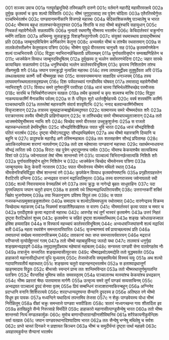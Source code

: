 001	सञ्जय उवाच
001a	गतपूर्वाह्णभूयिष्ठे तस्मिन्नहनि दारुणे
001c	वर्तमाने महारौद्रे महावीरवरक्षये
002a	दुर्मुखः कृतवर्मा च कृपः शल्यो विविंशतिः
002c	भीष्मं जुगुपुरासाद्य तव पुत्रेण चोदिताः
003a	एतैरतिरथैर्गुप्तः पञ्चभिर्भरतर्षभ
003c	पाण्डवानामनीकानि विजगाहे महारथः
004a	चेदिकाशिकरूषेषु पाञ्चालेषु च भारत
004c	भीष्मस्य बहुधा तालश्चरन्केतुरदृश्यत
005a	शिरांसि च तदा भीष्मो बाहूंश्चापि सहायुधान्
005c	निचकर्त महावेगैर्भल्लैः सन्नतपर्वभिः
006a	नृत्यतो रथमार्गेषु भीष्मस्य भरतर्षभ
006c	केचिदार्तस्वरं चक्रुर्नागा मर्मणि ताडिताः
007a	अभिमन्युः सुसङ्क्रुद्धः पिशङ्गैस्तुरगोत्तमैः
007c	संयुक्तं रथमास्थाय प्रायाद्भीष्मरथं प्रति
008a	जाम्बूनदविचित्रेण कर्णिकारेण केतुना
008c	अभ्यवर्षत भीष्मं च तांश्चैव रथसत्तमान्
009a	स तालकेतोस्तीक्ष्णेन केतुमाहत्य पत्रिणा
009c	भीष्मेण युयुधे वीरस्तस्य चानुचरैः सह
010a	कृतवर्माणमेकेन शल्यं पञ्चभिरायसैः
010c	विद्ध्वा नवभिरानर्छच्छिताग्रैः प्रपितामहम्
011a	पूर्णायतविसृष्टेन सम्यक्प्रणिहितेन च
011c	ध्वजमेकेन विव्याध जाम्बूनदविभूषितम्
012a	दुर्मुखस्य तु भल्लेन सर्वावरणभेदिना
012c	जहार सारथेः कायाच्छिरः सन्नतपर्वणा
013a	धनुश्चिच्छेद भल्लेन कार्तस्वरविभूषितम्
013c	कृपस्य निशिताग्रेण तांश्च तीक्ष्णमुखैः शरैः
014a	जघान परमक्रुद्धो नृत्यन्निव महारथः
014c	तस्य लाघवमुद्वीक्ष्य तुतुषुर्देवता अपि
015a	लब्धलक्ष्यतया कार्ष्णेः सर्वे भीष्ममुखा रथाः
015c	सत्त्ववन्तममन्यन्त साक्षादिव धनञ्जयम्
016a	तस्य लाघवमार्गस्थमलातसदृशप्रभम्
016c	दिशः पर्यपतच्चापं गाण्डीवमिव घोषवत्
017a	तमासाद्य महावेगैर्भीष्मो नवभिराशुगैः
017c	विव्याध समरे तूर्णमार्जुनिं परवीरहा
018a	ध्वजं चास्य त्रिभिर्भल्लैश्चिच्छेद परमौजसः
018c	सारथिं च त्रिभिर्बाणैराजघान यतव्रतः
019a	तथैव कृतवर्मा च कृपः शल्यश्च मारिष
019c	विद्ध्वा नाकम्पयत्कार्ष्णिं मैनाकमिव पर्वतम्
020a	स तैः परिवृतः शूरो धार्तराष्ट्रैर्महारथैः
020c	ववर्ष शरवर्षाणि कार्ष्णिः पञ्चरथान्प्रति
021a	ततस्तेषां महास्त्राणि संवार्य शरवृष्टिभिः
021c	ननाद बलवान्कार्ष्णिर्भीष्माय विसृजञ्शरान्
022a	तत्रास्य सुमहद्राजन्बाह्वोर्बलमदृश्यत
022c	यतमानस्य समरे भीष्ममर्दयतः शरैः
023a	पराक्रान्तस्य तस्यैव भीष्मोऽपि प्राहिणोच्छरान्
023c	स तांश्चिच्छेद समरे भीष्मचापच्युताञ्शरान्
024a	ततो ध्वजममोघेषुर्भीष्मस्य नवभिः शरैः
024c	चिच्छेद समरे वीरस्तत उच्चुक्रुशुर्जनाः
025a	स राजतो महास्कन्धस्तालो हेमविभूषितः
025c	सौभद्रविशिखैश्छिन्नः पपात भुवि भारत
026a	ध्वजं सौभद्रविशिखैः पतितं भरतर्षभ
026c	दृष्ट्वा भीमोऽनदद्धृष्टः सौभद्रमभिहर्षयन्
027a	अथ भीष्मो महास्त्राणि दिव्यानि च बहूनि च
027c	प्रादुश्चक्रे महारौद्रः क्षणे तस्मिन्महाबलः
028a	ततः शतसहस्रेण सौभद्रं प्रपितामहः
028c	अवाकिरदमेयात्मा शराणां नतपर्वणाम्
029a	ततो दश महेष्वासाः पाण्डवानां महारथाः
029c	रक्षार्थमभ्यधावन्त सौभद्रं त्वरिता रथैः
030a	विराटः सह पुत्रेण धृष्टद्युम्नश्च पार्षतः
030c	भीमश्च केकयाश्चैव सात्यकिश्च विशां पते
031a	जवेनापततां तेषां भीष्मः शान्तनवो रणे
031c	पाञ्चाल्यं त्रिभिरानर्छत्सात्यकिं निशितैः शरैः
032a	पूर्णायतविसृष्टेन क्षुरेण निशितेन च
032c	ध्वजमेकेन चिच्छेद भीमसेनस्य पत्रिणा
033a	जाम्बूनदमयः केतुः केसरी नरसत्तम
033c	पपात भीमसेनस्य भीष्मेण मथितो रथात्
034a	भीमसेनस्त्रिभिर्विद्ध्वा भीष्मं शान्तनवं रणे
034c	कृपमेकेन विव्याध कृतवर्माणमष्टभिः
035a	प्रगृहीताग्रहस्तेन वैराटिरपि दन्तिना
035c	अभ्यद्रवत राजानं मद्राधिपतिमुत्तरः
036a	तस्य वारणराजस्य जवेनापततो रथी
036c	शल्यो निवारयामास वेगमप्रतिमं रणे
037a	तस्य क्रुद्धः स नागेन्द्रो बृहतः साधुवाहिनः
037c	पदा युगमधिष्ठाय जघान चतुरो हयान्
038a	स हताश्वे रथे तिष्ठन्मद्राधिपतिरायसीम्
038c	उत्तरान्तकरीं शक्तिं चिक्षेप भुजगोपमाम्
039a	तया भिन्नतनुत्राणः प्रविश्य विपुलं तमः
039c	स पपात गजस्कन्धात्प्रमुक्ताङ्कुशतोमरः
040a	समादाय च शल्योऽसिमवप्लुत्य रथोत्तमात्
040c	वारणेन्द्रस्य विक्रम्य चिच्छेदाथ महाकरम्
041a	भिन्नमर्मा शरव्रातैश्छिन्नहस्तः स वारणः
041c	भीममार्तस्वरं कृत्वा पपात च ममार च
042a	एतदीदृशकं कृत्वा मद्रराजो महारथः
042c	आरुरोह रथं तूर्णं भास्वरं कृतवर्मणः
043a	उत्तरं निहतं दृष्ट्वा वैराटिर्भ्रातरं शुभम्
043c	कृतवर्मणा च सहितं दृष्ट्वा शल्यमवस्थितम्
043e	शङ्खः क्रोधात्प्रजज्वाल हविषा हव्यवाडिव
044a	स विस्फार्य महच्चापं कार्तस्वरविभूषितम्
044c	अभ्यधावज्जिघांसन्वै शल्यं मद्राधिपं बली
045a	महता रथवंशेन समन्तात्परिवारितः
045c	सृजन्बाणमयं वर्षं प्रायाच्छल्यरथं प्रति
046a	तमापतन्तं सम्प्रेक्ष्य मत्तवारणविक्रमम्
046c	तावकानां रथाः सप्त समन्तात्पर्यवारयन्
046e	मद्रराजं परीप्सन्तो मृत्योर्दंष्ट्रान्तरं गतम्
047a	ततो भीष्मो महाबाहुर्विनद्य जलदो यथा
047c	तालमात्रं धनुर्गृह्य शङ्खमभ्यद्रवद्रणे
048a	तमुद्यतमुदीक्ष्याथ महेष्वासं महाबलम्
048c	सन्त्रस्ता पाण्डवी सेना वातवेगहतेव नौः
049a	तत्रार्जुनः सन्त्वरितः शङ्खस्यासीत्पुरःसरः
049c	भीष्माद्रक्ष्योऽयमद्येति ततो युद्धमवर्तत
050a	हाहाकारो महानासीद्योधानां युधि युध्यताम्
050c	तेजस्तेजसि सम्पृक्तमित्येवं विस्मयं ययुः
051a	अथ शल्यो गदापाणिरवतीर्य महारथात्
051c	शङ्खस्य चतुरो वाहानहनद्भरतर्षभ
052a	स हताश्वाद्रथात्तूर्णं खड्गमादाय विद्रुतः
052c	बीभत्सोः स्यन्दनं प्राप्य ततः शान्तिमविन्दत
053a	ततो भीष्मरथात्तूर्णमुत्पतन्ति पतत्रिणः
053c	यैरन्तरिक्षं भूमिश्च सर्वतः समवस्तृतम्
054a	पाञ्चालानथ मत्स्यांश्च केकयांश्च प्रभद्रकान्
054c	भीष्मः प्रहरतां श्रेष्ठः पातयामास मार्गणैः
055a	उत्सृज्य समरे तूर्णं पाण्डवं सव्यसाचिनम्
055c	अभ्यद्रवत पाञ्चाल्यं द्रुपदं सेनया वृतम्
055e	प्रियं सम्बन्धिनं राजञ्शरानवकिरन्बहून्
056a	अग्निनेव प्रदग्धानि वनानि शिशिरात्यये
056c	शरदग्धान्यदृश्यन्त सैन्यानि द्रुपदस्य ह
056e	अतिष्ठत रणे भीष्मो विधूम इव पावकः
057a	मध्यन्दिने यथादित्यं तपन्तमिव तेजसा
057c	न शेकुः पाण्डवेयस्य योधा भीष्मं निरीक्षितुम्
058a	वीक्षां चक्रुः समन्तात्ते पाण्डवा भयपीडिताः
058c	त्रातारं नाध्यगच्छन्त गावः शीतार्दिता इव
059a	हतविप्रद्रुते सैन्ये निरुत्साहे विमर्दिते
059c	हाहाकारो महानासीत्पाण्डुसैन्येषु भारत
060a	ततो भीष्मः शान्तनवो नित्यं मण्डलकार्मुकः
060c	मुमोच बाणान्दीप्ताग्रानहीनाशीविषानिव
061a	शरैरेकायनीकुर्वन्दिशः सर्वा यतव्रतः
061c	जघान पाण्डवरथानादिश्यादिश्य भारत
062a	ततः सैन्येषु भग्नेषु मथितेषु च सर्वशः
062c	प्राप्ते चास्तं दिनकरे न प्राज्ञायत किञ्चन
063a	भीष्मं च समुदीर्यन्तं दृष्ट्वा पार्था महाहवे
063c	अवहारमकुर्वन्त सैन्यानां भरतर्षभ
